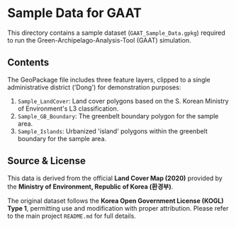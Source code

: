# Sample Data for GAAT

This directory contains a sample dataset (`GAAT_Sample_Data.gpkg`) required to run the Green-Archipelago-Analysis-Tool (GAAT) simulation.

## Contents

The GeoPackage file includes three feature layers, clipped to a single administrative district ('Dong') for demonstration purposes:

1.  `Sample_LandCover`: Land cover polygons based on the S. Korean Ministry of Environment's L3 classification.
2.  `Sample_GB_Boundary`: The greenbelt boundary polygon for the sample area.
3.  `Sample_Islands`: Urbanized 'island' polygons within the greenbelt boundary for the sample area.

## Source & License

This data is derived from the official **Land Cover Map (2020)** provided by the **Ministry of Environment, Republic of Korea (환경부)**.

The original dataset follows the **Korea Open Government License (KOGL) Type 1**, permitting use and modification with proper attribution. Please refer to the main project `README.md` for full details.
